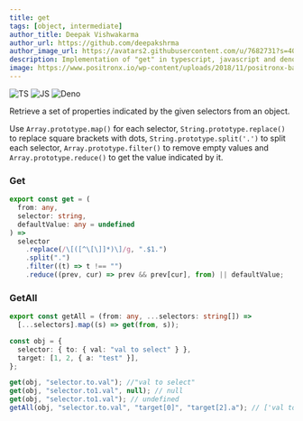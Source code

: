 ```yaml
---
title: get
tags: [object, intermediate]
author_title: Deepak Vishwakarma
author_url: https://github.com/deepakshrma
author_image_url: https://avatars2.githubusercontent.com/u/7682731?s=400
description: Implementation of "get" in typescript, javascript and deno.
image: https://www.positronx.io/wp-content/uploads/2018/11/positronx-banner-1152-1.jpg
---
```


![TS](https://img.shields.io/badge/supports-typescript-blue.svg?style=flat-square)
![JS](https://img.shields.io/badge/supports-javascript-yellow.svg?style=flat-square)
![Deno](https://img.shields.io/badge/supports-deno-green.svg?style=flat-square)

Retrieve a set of properties indicated by the given selectors from an object.

Use `Array.prototype.map()` for each selector, `String.prototype.replace()` to replace square brackets with dots, `String.prototype.split('.')` to split each selector, `Array.prototype.filter()` to remove empty values and `Array.prototype.reduce()` to get the value indicated by it.

### Get

```ts title="typescript"
export const get = (
  from: any,
  selector: string,
  defaultValue: any = undefined
) =>
  selector
    .replace(/\[([^\[\]]*)\]/g, ".$1.")
    .split(".")
    .filter((t) => t !== "")
    .reduce((prev, cur) => prev && prev[cur], from) || defaultValue;
```

### GetAll

```ts title="typescript"
export const getAll = (from: any, ...selectors: string[]) =>
  [...selectors].map((s) => get(from, s));
```

```ts title="typescript"
const obj = {
  selector: { to: { val: "val to select" } },
  target: [1, 2, { a: "test" }],
};

get(obj, "selector.to.val"); //"val to select"
get(obj, "selector.to1.val", null); // null
get(obj, "selector.to1.val"); // undefined
getAll(obj, "selector.to.val", "target[0]", "target[2].a"); // ['val to select', 1, 'test']
```
